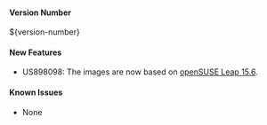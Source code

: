 #### Version Number
${version-number}

#### New Features
- US898098: The images are now based on [openSUSE Leap 15.6](https://en.opensuse.org/Portal:15.6).  

#### Known Issues
- None
